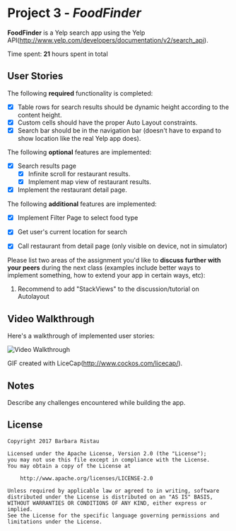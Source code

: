 # Project 3 - *FoodFinder*

**FoodFinder** is a Yelp search app using the Yelp API(http://www.yelp.com/developers/documentation/v2/search_api).

Time spent: **21** hours spent in total

## User Stories

The following **required** functionality is completed:

- [X] Table rows for search results should be dynamic height according to the content height.
- [X] Custom cells should have the proper Auto Layout constraints.
- [X] Search bar should be in the navigation bar (doesn't have to expand to show location like the real Yelp app does).

The following **optional** features are implemented:

- [X] Search results page
   - [X] Infinite scroll for restaurant results.
   - [X] Implement map view of restaurant results.
- [X] Implement the restaurant detail page.

The following **additional** features are implemented:

- [X] Implement Filter Page to select food type
- [X] Get user's current location for search 
- [X] Call restaurant from detail page (only visible on device, not in simulator)


Please list two areas of the assignment you'd like to **discuss further with your peers** during the next class (examples include better ways to implement something, how to extend your app in certain ways, etc):

1. Recommend to add "StackViews" to the discussion/tutorial on Autolayout 

## Video Walkthrough 

Here's a walkthrough of implemented user stories:

<img src='http://i.imgur.com/M5CvdLM.gif' title='Video Walkthrough' width='' alt='Video Walkthrough' />

GIF created with LiceCap(http://www.cockos.com/licecap/).

## Notes

Describe any challenges encountered while building the app.

## License

    Copyright 2017 Barbara Ristau 

    Licensed under the Apache License, Version 2.0 (the "License");
    you may not use this file except in compliance with the License.
    You may obtain a copy of the License at

        http://www.apache.org/licenses/LICENSE-2.0

    Unless required by applicable law or agreed to in writing, software
    distributed under the License is distributed on an "AS IS" BASIS,
    WITHOUT WARRANTIES OR CONDITIONS OF ANY KIND, either express or implied.
    See the License for the specific language governing permissions and
    limitations under the License.
